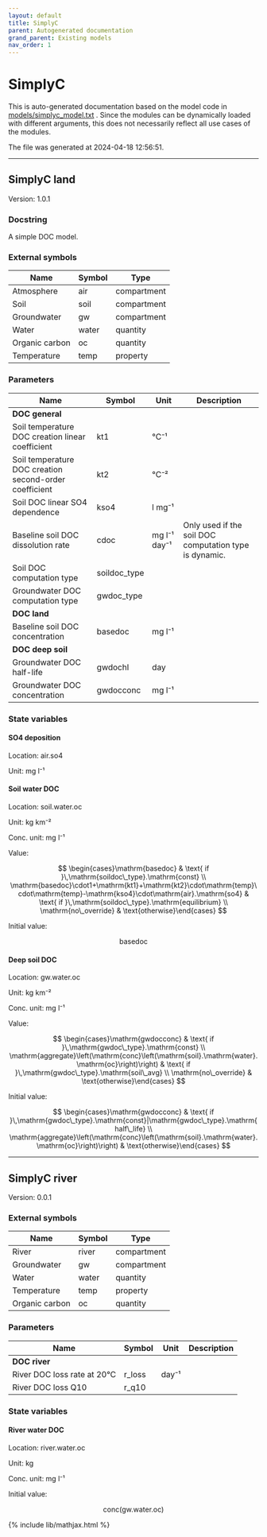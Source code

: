 ```yaml
---
layout: default
title: SimplyC
parent: Autogenerated documentation
grand_parent: Existing models
nav_order: 1
---
```


# SimplyC

This is auto-generated documentation based on the model code in [models/simplyc_model.txt](https://github.com/NIVANorge/Mobius2/blob/main/models/simplyc_model.txt) .
Since the modules can be dynamically loaded with different arguments, this does not necessarily reflect all use cases of the modules.

The file was generated at 2024-04-18 12:56:51.

---

## SimplyC land

Version: 1.0.1

### Docstring

A simple DOC model.

### External symbols

| Name | Symbol | Type |
| ---- | ------ | ---- |
| Atmosphere | air | compartment |
| Soil | soil | compartment |
| Groundwater | gw | compartment |
| Water | water | quantity |
| Organic carbon | oc | quantity |
| Temperature | temp | property |

### Parameters

| Name | Symbol | Unit |  Description |
| ---- | ------ | ---- |  ----------- |
| **DOC general** | | | |
| Soil temperature DOC creation linear coefficient | kt1 | °C⁻¹ |  |
| Soil temperature DOC creation second-order coefficient | kt2 | °C⁻² |  |
| Soil DOC linear SO4 dependence | kso4 | l mg⁻¹ |  |
| Baseline soil DOC dissolution rate | cdoc | mg l⁻¹ day⁻¹ | Only used if the soil DOC computation type is dynamic. |
| Soil DOC computation type | soildoc_type |  |  |
| Groundwater DOC computation type | gwdoc_type |  |  |
| **DOC land** | | | |
| Baseline soil DOC concentration | basedoc | mg l⁻¹ |  |
| **DOC deep soil** | | | |
| Groundwater DOC half-life | gwdochl | day |  |
| Groundwater DOC concentration | gwdocconc | mg l⁻¹ |  |

### State variables

#### SO4 deposition

Location: air.so4

Unit: mg l⁻¹

#### Soil water DOC

Location: soil.water.oc

Unit: kg km⁻²

Conc. unit: mg l⁻¹

Value:

$$
\begin{cases}\mathrm{basedoc} & \text{ if }\,\mathrm{soildoc\_type}.\mathrm{const} \\ \mathrm{basedoc}\cdot1+\mathrm{kt1}+\mathrm{kt2}\cdot\mathrm{temp}\cdot\mathrm{temp}-\mathrm{kso4}\cdot\mathrm{air}.\mathrm{so4} & \text{ if }\,\mathrm{soildoc\_type}.\mathrm{equilibrium} \\ \mathrm{no\_override} & \text{otherwise}\end{cases}
$$

Initial value:

$$
\mathrm{basedoc}
$$

#### Deep soil DOC

Location: gw.water.oc

Unit: kg km⁻²

Conc. unit: mg l⁻¹

Value:

$$
\begin{cases}\mathrm{gwdocconc} & \text{ if }\,\mathrm{gwdoc\_type}.\mathrm{const} \\ \mathrm{aggregate}\left(\mathrm{conc}\left(\mathrm{soil}.\mathrm{water}.\mathrm{oc}\right)\right) & \text{ if }\,\mathrm{gwdoc\_type}.\mathrm{soil\_avg} \\ \mathrm{no\_override} & \text{otherwise}\end{cases}
$$

Initial value:

$$
\begin{cases}\mathrm{gwdocconc} & \text{ if }\,\mathrm{gwdoc\_type}.\mathrm{const}|\mathrm{gwdoc\_type}.\mathrm{half\_life} \\ \mathrm{aggregate}\left(\mathrm{conc}\left(\mathrm{soil}.\mathrm{water}.\mathrm{oc}\right)\right) & \text{otherwise}\end{cases}
$$

---

## SimplyC river

Version: 0.0.1

### External symbols

| Name | Symbol | Type |
| ---- | ------ | ---- |
| River | river | compartment |
| Groundwater | gw | compartment |
| Water | water | quantity |
| Temperature | temp | property |
| Organic carbon | oc | quantity |

### Parameters

| Name | Symbol | Unit |  Description |
| ---- | ------ | ---- |  ----------- |
| **DOC river** | | | |
| River DOC loss rate at 20°C | r_loss | day⁻¹ |  |
| River DOC loss Q10 | r_q10 |  |  |

### State variables

#### River water DOC

Location: river.water.oc

Unit: kg

Conc. unit: mg l⁻¹

Initial value:

$$
\mathrm{conc}\left(\mathrm{gw}.\mathrm{water}.\mathrm{oc}\right)
$$



{% include lib/mathjax.html %}

